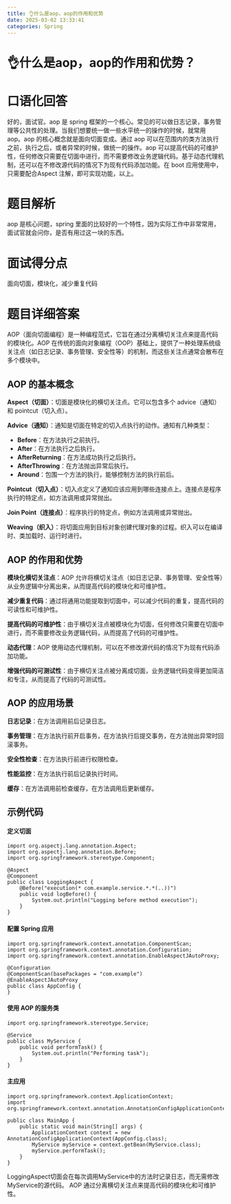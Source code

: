 ```yaml
---
title: 👌什么是aop，aop的作用和优势
date: 2025-03-02 13:33:41
categories: Spring
---
```


# 👌什么是aop，aop的作用和优势？

# 口语化回答
好的，面试官。aop 是 spring 框架的一个核心。常见的可以做日志记录，事务管理等公共性的处理。当我们想要统一做一些水平统一的操作的时候，就常用 aop。aop 的核心概念就是面向切面变成。通过 aop 可以在范围内的类方法执行之前，执行之后，或者异常的时候，做统一的操作。aop 可以提高代码的可维护性，任何修改只需要在切面中进行，而不需要修改业务逻辑代码。基于动态代理机制，还可以在不修改源代码的情况下为现有代码添加功能。在 boot 应用使用中，只需要配合Aspect 注解，即可实现功能，以上。

# 题目解析
aop 是核心问题，spring 里面的比较好的一个特性，因为实际工作中非常常用，面试官就会问你，是否有用过这一块的东西。

# 面试得分点
面向切面，模块化，减少重复代码

# 题目详细答案
AOP（面向切面编程）是一种编程范式，它旨在通过分离横切关注点来提高代码的模块化。AOP 在传统的面向对象编程（OOP）基础上，提供了一种处理系统级关注点（如日志记录、事务管理、安全性等）的机制，而这些关注点通常会散布在多个模块中。

## AOP 的基本概念
**Aspect（切面）**：切面是模块化的横切关注点。它可以包含多个 advice（通知）和 pointcut（切入点）。

**Advice（通知）**：通知是切面在特定的切入点执行的动作。通知有几种类型：

+ **Before**：在方法执行之前执行。
+ **After**：在方法执行之后执行。
+ **AfterReturning**：在方法成功执行之后执行。
+ **AfterThrowing**：在方法抛出异常后执行。
+ **Around**：包围一个方法的执行，能够控制方法的执行前后。

**Pointcut（切入点）**：切入点定义了通知应该应用到哪些连接点上。连接点是程序执行的特定点，如方法调用或异常抛出。

**Join Point（连接点）**：程序执行的特定点，例如方法调用或异常抛出。

**Weaving（织入）**：将切面应用到目标对象创建代理对象的过程。织入可以在编译时、类加载时、运行时进行。

## AOP 的作用和优势
**模块化横切关注点**：AOP 允许将横切关注点（如日志记录、事务管理、安全性等）从业务逻辑中分离出来，从而提高代码的模块化和可维护性。

**减少重复代码**：通过将通用功能提取到切面中，可以减少代码的重复，提高代码的可读性和可维护性。

**提高代码的可维护性**：由于横切关注点被模块化为切面，任何修改只需要在切面中进行，而不需要修改业务逻辑代码，从而提高了代码的可维护性。

**动态代理**：AOP 使用动态代理机制，可以在不修改源代码的情况下为现有代码添加功能。

**增强代码的可测试性**：由于横切关注点被分离成切面，业务逻辑代码变得更加简洁和专注，从而提高了代码的可测试性。

## AOP 的应用场景
**日志记录**：在方法调用前后记录日志。

**事务管理**：在方法执行前开启事务，在方法执行后提交事务，在方法抛出异常时回滚事务。

**安全性检查**：在方法执行前进行权限检查。

**性能监控**：在方法执行前后记录执行时间。

**缓存**：在方法调用前检查缓存，在方法调用后更新缓存。

## 示例代码
#### 定义切面
```plain
import org.aspectj.lang.annotation.Aspect;
import org.aspectj.lang.annotation.Before;
import org.springframework.stereotype.Component;

@Aspect
@Component
public class LoggingAspect {
    @Before("execution(* com.example.service.*.*(..))")
    public void logBefore() {
        System.out.println("Logging before method execution");
    }
}
```

#### 配置 Spring 应用
```plain
import org.springframework.context.annotation.ComponentScan;
import org.springframework.context.annotation.Configuration;
import org.springframework.context.annotation.EnableAspectJAutoProxy;

@Configuration
@ComponentScan(basePackages = "com.example")
@EnableAspectJAutoProxy
public class AppConfig {
}
```

#### 使用 AOP 的服务类
```plain
import org.springframework.stereotype.Service;

@Service
public class MyService {
    public void performTask() {
        System.out.println("Performing task");
    }
}
```

#### 主应用
```plain
import org.springframework.context.ApplicationContext;
import org.springframework.context.annotation.AnnotationConfigApplicationContext;

public class MainApp {
    public static void main(String[] args) {
        ApplicationContext context = new AnnotationConfigApplicationContext(AppConfig.class);
        MyService myService = context.getBean(MyService.class);
        myService.performTask();
    }
}
```

LoggingAspect切面会在每次调用MyService中的方法时记录日志，而无需修改MyService的源代码。 AOP 通过分离横切关注点来提高代码的模块化和可维护性。
